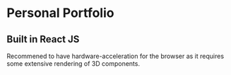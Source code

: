 # Personal Portfolio
## Built in React JS
Recommened to have hardware-acceleration for the browser as it requires some extensive rendering of 3D components.
